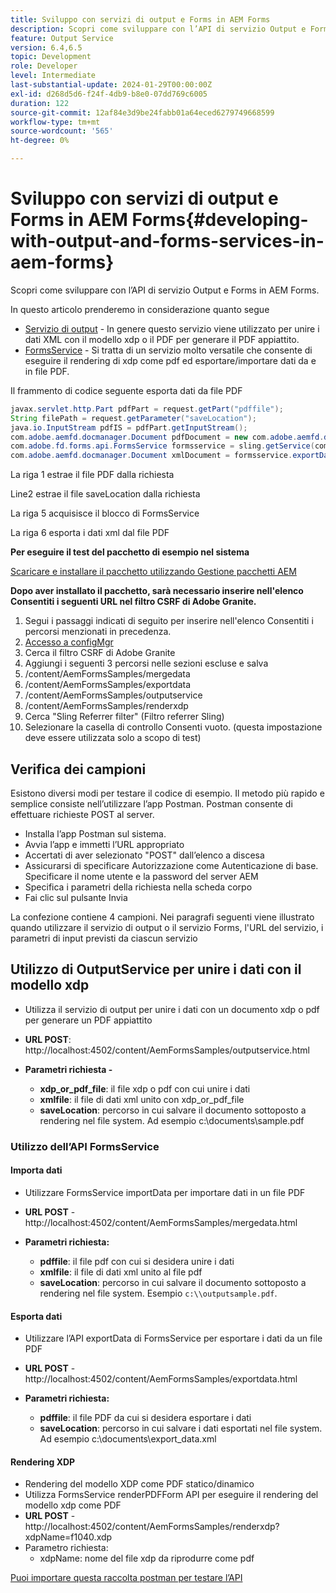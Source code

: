 ```yaml
---
title: Sviluppo con servizi di output e Forms in AEM Forms
description: Scopri come sviluppare con l’API di servizio Output e Forms in AEM Forms.
feature: Output Service
version: 6.4,6.5
topic: Development
role: Developer
level: Intermediate
last-substantial-update: 2024-01-29T00:00:00Z
exl-id: d268d5d6-f24f-4db9-b8e0-07dd769c6005
duration: 122
source-git-commit: 12af84e3d9be24fabb01a64eced6279749668599
workflow-type: tm+mt
source-wordcount: '565'
ht-degree: 0%

---
```


# Sviluppo con servizi di output e Forms in AEM Forms{#developing-with-output-and-forms-services-in-aem-forms}

Scopri come sviluppare con l’API di servizio Output e Forms in AEM Forms.

In questo articolo prenderemo in considerazione quanto segue

* [Servizio di output](https://developer.adobe.com/experience-manager/reference-materials/6-5/forms/javadocs/index.html?com/adobe/fd/output/api/OutputService.html) - In genere questo servizio viene utilizzato per unire i dati XML con il modello xdp o il PDF per generare il PDF appiattito.
* [FormsService](https://developer.adobe.com/experience-manager/reference-materials/6-5/forms/javadocs/com/adobe/fd/forms/api/FormsService.html) - Si tratta di un servizio molto versatile che consente di eseguire il rendering di xdp come pdf ed esportare/importare dati da e in file PDF.


Il frammento di codice seguente esporta dati da file PDF

```java
javax.servlet.http.Part pdfPart = request.getPart("pdffile");
String filePath = request.getParameter("saveLocation");
java.io.InputStream pdfIS = pdfPart.getInputStream();
com.adobe.aemfd.docmanager.Document pdfDocument = new com.adobe.aemfd.docmanager.Document(pdfIS);
com.adobe.fd.forms.api.FormsService formsservice = sling.getService(com.adobe.fd.forms.api.FormsService.class);
com.adobe.aemfd.docmanager.Document xmlDocument = formsservice.exportData(pdfDocument,com.adobe.fd.forms.api.DataFormat.Auto);
```

La riga 1 estrae il file PDF dalla richiesta

Line2 estrae il file saveLocation dalla richiesta

La riga 5 acquisisce il blocco di FormsService

La riga 6 esporta i dati xml dal file PDF

**Per eseguire il test del pacchetto di esempio nel sistema**

[Scaricare e installare il pacchetto utilizzando Gestione pacchetti AEM](assets/using-output-and-form-service-api.zip)




**Dopo aver installato il pacchetto, sarà necessario inserire nell&#39;elenco Consentiti i seguenti URL nel filtro CSRF di Adobe Granite.**

1. Segui i passaggi indicati di seguito per inserire nell&#39;elenco Consentiti i percorsi menzionati in precedenza.
1. [Accesso a configMgr](http://localhost:4502/system/console/configMgr)
1. Cerca il filtro CSRF di Adobe Granite
1. Aggiungi i seguenti 3 percorsi nelle sezioni escluse e salva
1. /content/AemFormsSamples/mergedata
1. /content/AemFormsSamples/exportdata
1. /content/AemFormsSamples/outputservice
1. /content/AemFormsSamples/renderxdp
1. Cerca &quot;Sling Referrer filter&quot; (Filtro referrer Sling)
1. Selezionare la casella di controllo Consenti vuoto. (questa impostazione deve essere utilizzata solo a scopo di test)

## Verifica dei campioni

Esistono diversi modi per testare il codice di esempio. Il metodo più rapido e semplice consiste nell’utilizzare l’app Postman. Postman consente di effettuare richieste POST al server.

* Installa l’app Postman sul sistema.
* Avvia l’app e immetti l’URL appropriato
* Accertati di aver selezionato &quot;POST&quot; dall’elenco a discesa
* Assicurarsi di specificare Autorizzazione come Autenticazione di base. Specificare il nome utente e la password del server AEM
* Specifica i parametri della richiesta nella scheda corpo
* Fai clic sul pulsante Invia

La confezione contiene 4 campioni. Nei paragrafi seguenti viene illustrato quando utilizzare il servizio di output o il servizio Forms, l&#39;URL del servizio, i parametri di input previsti da ciascun servizio

## Utilizzo di OutputService per unire i dati con il modello xdp

* Utilizza il servizio di output per unire i dati con un documento xdp o pdf per generare un PDF appiattito
* **URL POST**: http://localhost:4502/content/AemFormsSamples/outputservice.html
* **Parametri richiesta -**

   * **xdp_or_pdf_file**: il file xdp o pdf con cui unire i dati
   * **xmlfile**: il file di dati xml unito con xdp_or_pdf_file
   * **saveLocation**: percorso in cui salvare il documento sottoposto a rendering nel file system. Ad esempio c:\\documents\\sample.pdf

### Utilizzo dell’API FormsService

#### Importa dati

* Utilizzare FormsService importData per importare dati in un file PDF
* **URL POST** - http://localhost:4502/content/AemFormsSamples/mergedata.html

* **Parametri richiesta:**

   * **pdffile**: il file pdf con cui si desidera unire i dati
   * **xmlfile**: il file di dati xml unito al file pdf
   * **saveLocation**: percorso in cui salvare il documento sottoposto a rendering nel file system. Esempio `c:\\outputsample.pdf`.

#### Esporta dati

* Utilizzare l’API exportData di FormsService per esportare i dati da un file PDF
* **URL POST** - http://localhost:4502/content/AemFormsSamples/exportdata.html
* **Parametri richiesta:**

   * **pdffile**: il file PDF da cui si desidera esportare i dati
   * **saveLocation**: percorso in cui salvare i dati esportati nel file system. Ad esempio c:\\documents\\export_data.xml

#### Rendering XDP

* Rendering del modello XDP come PDF statico/dinamico
* Utilizza FormsService renderPDFForm API per eseguire il rendering del modello xdp come PDF
* **URL POST** - http://localhost:4502/content/AemFormsSamples/renderxdp?xdpName=f1040.xdp
* Parametro richiesta:
   * xdpName: nome del file xdp da riprodurre come pdf

[Puoi importare questa raccolta postman per testare l’API](assets/UsingDocumentServicesInAEMForms.postman_collection.json)

